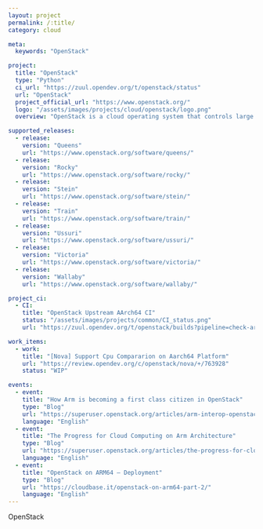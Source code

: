 ```yaml
---
layout: project
permalink: /:title/
category: cloud

meta:
  keywords: "OpenStack"

project:
  title: "OpenStack"
  type: "Python"
  ci_url: "https://zuul.opendev.org/t/openstack/status"
  url: "OpenStack"
  project_official_url: "https://www.openstack.org/"
  logo: "/assets/images/projects/cloud/openstack/logo.png"
  overview: "OpenStack is a cloud operating system that controls large pools of compute, storage, and networking resources throughout a datacenter, all managed and provisioned through APIs with common authentication mechanisms. Beyond standard infrastructure-as-a-service functionality, additional components provide orchestration, fault management and service management amongst other services to ensure high availability of user applications."

supported_releases:
  - release:
    version: "Queens"
    url: "https://www.openstack.org/software/queens/"
  - release:
    version: "Rocky"
    url: "https://www.openstack.org/software/rocky/"
  - release:
    version: "Stein"
    url: "https://www.openstack.org/software/stein/"
  - release:
    version: "Train"
    url: "https://www.openstack.org/software/train/"
  - release:
    version: "Ussuri"
    url: "https://www.openstack.org/software/ussuri/"
  - release:
    version: "Victoria"
    url: "https://www.openstack.org/software/victoria/"
  - release:
    version: "Wallaby"
    url: "https://www.openstack.org/software/wallaby/"

project_ci:
  - CI:
    title: "OpenStack Upstream AArch64 CI"
    status: "/assets/images/projects/common/CI_status.png"
    url: "https://zuul.opendev.org/t/openstack/builds?pipeline=check-arm64"

work_items:
  - work:
    title: "[Nova] Support Cpu Compararion on Aarch64 Platform"
    url: "https://review.opendev.org/c/openstack/nova/+/763928"
    status: "WIP"

events:
  - event:
    title: "How Arm is becoming a first class citizen in OpenStack"
    type: "Blog"
    url: "https://superuser.openstack.org/articles/arm-interop-openstack/"
    language: "English"
  - event:
    title: "The Progress for Cloud Computing on Arm Architecture"
    type: "Blog"
    url: "https://superuser.openstack.org/articles/the-progress-for-cloud-computing-on-arm-architecture/"
    language: "English"
  - event:
    title: "OpenStack on ARM64 – Deployment"
    type: "Blog"
    url: "https://cloudbase.it/openstack-on-arm64-part-2/"
    language: "English"
---
```


<p>OpenStack</p>
